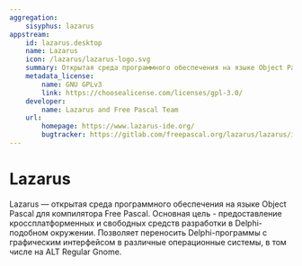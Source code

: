 ```yaml
---
aggregation:
    sisyphus: lazarus
appstream:
    id: lazarus.desktop
    name: Lazarus
    icon: /lazarus/lazarus-logo.svg
    summary: Открытая среда программного обеспечения на языке Object Pascal для компилятора Free Pascal.
    metadata_license:
        name: GNU GPLv3
        link: https://choosealicense.com/licenses/gpl-3.0/
    developer:
        name: Lazarus and Free Pascal Team
    url:
        homepage: https://www.lazarus-ide.org/
        bugtracker: https://gitlab.com/freepascal.org/lazarus/lazarus/issues
---
```


# Lazarus

Lazarus — открытая среда программного обеспечения на языке Object Pascal для компилятора Free Pascal.
Основная цель - предоставление кроссплатформенных и свободных средств разработки в Delphi-подобном окружении. Позволяет переносить Delphi-программы с графическим интерфейсом в различные операционные системы, в том числе на ALT Regular Gnome.

<!--@include: @apps/_parts/install/content-repo.md-->
